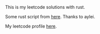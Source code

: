 
This is my leetcode solutions with rust.

Some rust script from [here](https://github.com/aylei/leetcode-rust). Thanks to aylei.

My leetcode profile [here](https://leetcode.com/frezc/).
